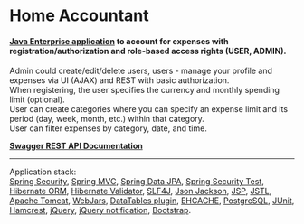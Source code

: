 <h1>Home Accountant</h1>

<h4><a href="http://my-home-accountant.herokuapp.com/">Java Enterprise application</a> to account for expenses with registration/authorization and role-based access rights (USER, ADMIN).</h4>

Admin could create/edit/delete users, users - manage your profile and expenses via UI (AJAX) and REST with basic authorization. \
When registering, the user specifies the currency and monthly spending limit (optional).\
User can create categories where you can specify an expense limit and its period (day, week, month, etc.) within that category.\
User can filter expenses by category, date, and time.

**<a href="http://my-home-accountant.herokuapp.com/swagger-ui.html">Swagger REST API Documentation</a>**

***
Application stack:\
<a href="http://projects.spring.io/spring-security/">Spring Security</a>,
<a href="https://docs.spring.io/spring/docs/current/spring-framework-reference/html/mvc.html">Spring MVC</a>,
<a href="http://projects.spring.io/spring-data-jpa/">Spring Data JPA</a>,
<a href="http://spring.io/blog/2014/05/07/preview-spring-security-test-method-security">Spring Security
Test</a>,
<a href="http://hibernate.org/orm/">Hibernate ORM</a>,
<a href="http://hibernate.org/validator/">Hibernate Validator</a>,
<a href="http://www.slf4j.org/">SLF4J</a>,
<a href="https://github.com/FasterXML/jackson">Json Jackson</a>,
<a href="http://ru.wikipedia.org/wiki/JSP">JSP</a>,
<a href="http://en.wikipedia.org/wiki/JavaServer_Pages_Standard_Tag_Library">JSTL</a>,
<a href="http://tomcat.apache.org/">Apache Tomcat</a>,
<a href="http://www.webjars.org/">WebJars</a>,
<a href="http://datatables.net/">DataTables plugin</a>,
<a href="http://ehcache.org">EHCACHE</a>,
<a href="http://www.postgresql.org/">PostgreSQL</a>,
<a href="http://junit.org/">JUnit</a>,
<a href="http://hamcrest.org/JavaHamcrest/">Hamcrest</a>,
<a href="http://jquery.com/">jQuery</a>,
<a href="http://ned.im/noty/">jQuery notification</a>,
<a href="http://getbootstrap.com/">Bootstrap</a>.
